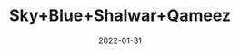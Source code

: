 ---
title: 'Sky+Blue+Shalwar+Qameez'
date: '2022-01-31' 
metatag: '' 
inventory: '4.0' 
draft: false 
# meta description 
shortDescripton: 'AKB-1999+Sky+Blue+Shalwar+Qameez'
description: 'Boys'
longdescription: '%3cp%3e%3cb%3eAKB-1999%3c%2fb%3e+Sky+Blue+Shalwar+Qameez%3c%2fp%3e%3cul+type%3d%22disc%22%3e%3cli+style%3d%22line-height%3a+1.8%3b%22%3eFabric%3a+Premium+Chambray%3c%2fli%3e%3cli+class%3d%22MsoNormal%22+style%3d%22line-height%3a+normal%3b+background-image%3a+initial%3b+background-position%3a+initial%3b+background-size%3a+initial%3b+background-repeat%3a+initial%3b+background-attachment%3a+initial%3b+background-origin%3a+initial%3b+background-clip%3a+initial%3b%22%3e%3cspan+style%3d%22font-size%3a10.5pt%3bfont-family%3aMontserrat%3b%0a+++++mso-fareast-font-family%3a%26quot%3bTimes+New+Roman%26quot%3b%3bmso-bidi-font-family%3a%26quot%3bTimes+New+Roman%26quot%3b%22%3ePlacket%0a+++++Inner+Contrast%3c%2fspan%3e%3c%2fli%3e%0a+%3cli+class%3d%22MsoNormal%22+style%3d%22line-height%3a+normal%3b+background-image%3a+initial%3b+background-position%3a+initial%3b+background-size%3a+initial%3b+background-repeat%3a+initial%3b+background-attachment%3a+initial%3b+background-origin%3a+initial%3b+background-clip%3a+initial%3b%22%3e%3cspan+style%3d%22font-size%3a10.5pt%3bfont-family%3aMontserrat%3b%0a+++++mso-fareast-font-family%3a%26quot%3bTimes+New+Roman%26quot%3b%3bmso-bidi-font-family%3a%26quot%3bTimes+New+Roman%26quot%3b%22%3eUnique+Capsule+Metal+Buttons%3co%3ap%3e%3c%2fo%3ap%3e%3c%2fspan%3e%3c%2fli%3e%0a+%3cli+class%3d%22MsoNormal%22+style%3d%22line-height%3a+normal%3b+background-image%3a+initial%3b+background-position%3a+initial%3b+background-size%3a+initial%3b+background-repeat%3a+initial%3b+background-attachment%3a+initial%3b+background-origin%3a+initial%3b+background-clip%3a+initial%3b%22%3e%3cspan+style%3d%22font-size%3a10.5pt%3bfont-family%3aMontserrat%3b%0a+++++mso-fareast-font-family%3a%26quot%3bTimes+New+Roman%26quot%3b%3bmso-bidi-font-family%3a%26quot%3bTimes+New+Roman%26quot%3b%22%3eFront%3a+Unique+Metal+Design%3co%3ap%3e%3c%2fo%3ap%3e%3c%2fspan%3e%3c%2fli%3e%0a%3c%2ful%3e%3cp+style%3d%22line-height%3a+1.8%3b%22%3e%26nbsp%3b%3c%2fp%3e'
featured: True
# product Price
price: '2991.0'
# Product Short Description
shortDescription: 'AKB-1999+Sky+Blue+Shalwar+Qameez'
productID: '7870F201-6762-EC11-995F-005056B3A416'
type: 'products'
category: 'Boys' 
thumnailproduct: 'https://alkhait.eralive.net/images/products/7870F201-6762-EC11-995F-005056B3A4161.png' 
images:
  - image: 'images/products/7870F201-6762-EC11-995F-005056B3A4161.png'  
  - image: 'images/products/7870F201-6762-EC11-995F-005056B3A4162.png'  
  - image: 'images/products/7870F201-6762-EC11-995F-005056B3A4163.png'  
Variants:
  - variant:
      ProductVariantID: '9070F201-6762-EC11-995F-005056B3A416'  
      Size: '22'  
      RetailPrice: '2991'  
  - variant:
      ProductVariantID: 'A870F201-6762-EC11-995F-005056B3A416'  
      Size: '24'  
      RetailPrice: '2991'  
  - variant:
      ProductVariantID: 'C070F201-6762-EC11-995F-005056B3A416'  
      Size: '26'  
      RetailPrice: '2991'  
  - variant:
      ProductVariantID: 'D870F201-6762-EC11-995F-005056B3A416'  
      Size: '28'  
      RetailPrice: '2991'  
  - variant:
      ProductVariantID: 'F070F201-6762-EC11-995F-005056B3A416'  
      Size: '30'  
      RetailPrice: '2991'  
---